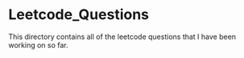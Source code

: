 # Leetcode_Questions
This directory contains all of the leetcode questions that I have been working on so far.
